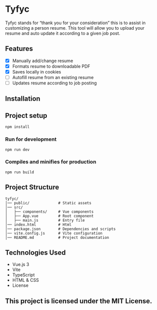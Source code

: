 # Tyfyc

Tyfyc stands for “thank you for your consideration” this is to assist in customizing a person resume. This tool will allow you to upload your resume and auto update it according to a given job post.


## Features
- [X] Manually add/change resume
- [X] Formats resume to downloadable PDF
- [X] Saves locally in cookies
- [ ] Autofill resume from an existing resume
- [ ] Updates resume according to job posting

## Installation

## Project setup
```
npm install
```

### Run for development
```
npm run dev
```

### Compiles and minifies for production
```
npm run build
```

## Project Structure
```
tyfyc/
│── public/             # Static assets
│── src/
│   ├── components/     # Vue components
│   ├── App.vue         # Root component
│   ├── main.js         # Entry file
│── index.html          # Html
│── package.json        # Dependencies and scripts
│── vite.config.js      # Vite configuration
│── README.md           # Project documentation
```

## Technologies Used
- Vue.js 3
- Vite
- TypeScript
- HTML & CSS
- License

## This project is licensed under the MIT License.